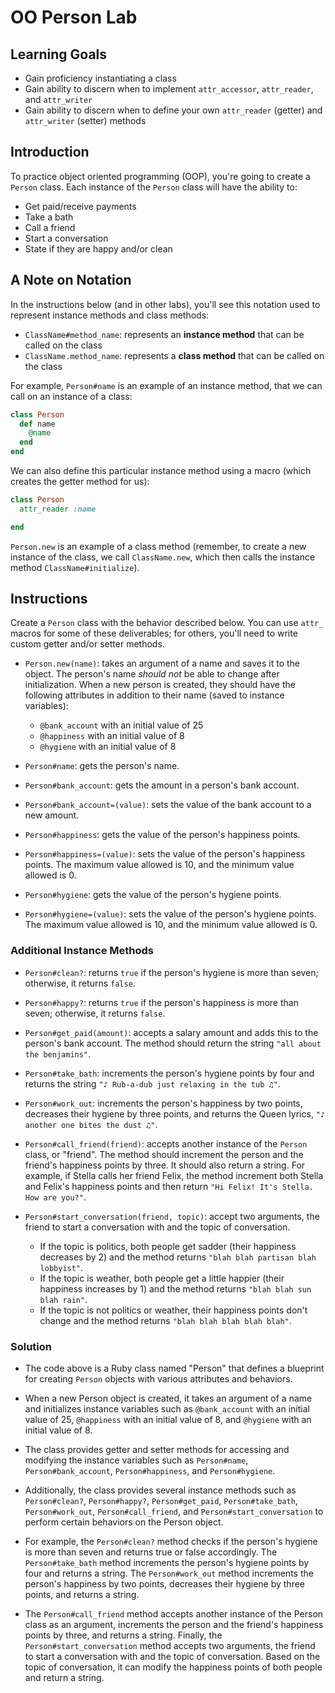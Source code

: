 # OO Person Lab

## Learning Goals

- Gain proficiency instantiating a class
- Gain ability to discern when to implement `attr_accessor`, `attr_reader`, and
  `attr_writer`
- Gain ability to discern when to define your own `attr_reader` (getter) and
  `attr_writer` (setter) methods

## Introduction

To practice object oriented programming (OOP), you're going to create a `Person`
class. Each instance of the `Person` class will have the ability to:

- Get paid/receive payments
- Take a bath
- Call a friend
- Start a conversation
- State if they are happy and/or clean

## A Note on Notation

In the instructions below (and in other labs), you'll see this notation used to
represent instance methods and class methods:

- `ClassName#method_name`: represents an **instance method** that can be called
  on the class
- `ClassName.method_name`: represents a **class method** that can be called on
  the class

For example, `Person#name` is an example of an instance method, that we can call
on an instance of a class:

```rb
class Person
  def name
    @name
  end
end
```

We can also define this particular instance method using a macro (which creates
the getter method for us):

```rb
class Person
  attr_reader :name

end
```

`Person.new` is an example of a class method (remember, to create a new instance
of the class, we call `ClassName.new`, which then calls the instance method
`ClassName#initialize`).

## Instructions

Create a `Person` class with the behavior described below. You can use `attr_`
macros for some of these deliverables; for others, you'll need to write custom
getter and/or setter methods.

- `Person.new(name)`: takes an argument of a name and saves it to the object.
  The person's name _should not_ be able to change after initialization. When a
  new person is created, they should have the following attributes in addition
  to their name (saved to instance variables):

  - `@bank_account` with an initial value of 25
  - `@happiness` with an initial value of 8
  - `@hygiene` with an initial value of 8

- `Person#name`: gets the person's name.

- `Person#bank_account`: gets the amount in a person's bank account.

- `Person#bank_account=(value)`: sets the value of the bank account to a
  new amount.

- `Person#happiness`: gets the value of the person's happiness points.

- `Person#happiness=(value)`: sets the value of the person's happiness
  points. The maximum value allowed is 10, and the minimum value allowed is 0.

- `Person#hygiene`: gets the value of the person's hygiene points.

- `Person#hygiene=(value)`: sets the value of the person's hygiene
  points. The maximum value allowed is 10, and the minimum value allowed is 0.

### Additional Instance Methods

- `Person#clean?`: returns `true` if the person's hygiene is more than seven;
  otherwise, it returns `false`.

- `Person#happy?`: returns `true` if the person's happiness is more than seven;
  otherwise, it returns `false`.

- `Person#get_paid(amount)`: accepts a salary amount and adds this to the
  person's bank account. The method should return the string
  `"all about the benjamins"`.

- `Person#take_bath`: increments the person's hygiene points by four and returns
  the string `"♪ Rub-a-dub just relaxing in the tub ♫"`.

- `Person#work_out`: increments the person's happiness by two points, decreases
  their hygiene by three points, and returns the Queen lyrics,
  `"♪ another one bites the dust ♫"`.

- `Person#call_friend(friend)`: accepts another instance of the `Person` class,
  or "friend". The method should increment the person and the friend's happiness
  points by three. It should also return a string. For example, if Stella calls
  her friend Felix, the method increment both Stella and Felix's happiness
  points and then return `"Hi Felix! It's Stella. How are you?"`.

- `Person#start_conversation(friend, topic)`: accept two arguments, the friend
  to start a conversation with and the topic of conversation.

  - If the topic is politics, both people get sadder (their happiness decreases
    by 2) and the method returns `"blah blah partisan blah lobbyist"`.
  - If the topic is weather, both people get a little happier (their happiness
    increases by 1) and the method returns `"blah blah sun blah rain"`.
  - If the topic is not politics or weather, their happiness points don't change
    and the method returns `"blah blah blah blah blah"`.


### Solution

- The code above is a Ruby class named "Person" that defines a blueprint for creating `Person` objects with various attributes and behaviors.

- When a new Person object is created, it takes an argument of a name and initializes instance variables such as `@bank_account` with an initial value of 25, `@happiness` with an initial value of 8, and `@hygiene` with an initial value of 8.

- The class provides getter and setter methods for accessing and modifying the instance variables such as `Person#name`, `Person#bank_account`, `Person#happiness`, and `Person#hygiene`.

- Additionally, the class provides several instance methods such as `Person#clean?`, `Person#happy?`, `Person#get_paid`, `Person#take_bath`, `Person#work_out`, `Person#call_friend`, and `Person#start_conversation` to perform certain behaviors on the Person object.

- For example, the `Person#clean?` method checks if the person's hygiene is more than seven and returns true or false accordingly. The `Person#take_bath` method increments the person's hygiene points by four and returns a string. The `Person#work_out` method increments the person's happiness by two points, decreases their hygiene by three points, and returns a string.

- The `Person#call_friend` method accepts another instance of the Person class as an argument, increments the person and the friend's happiness points by three, and returns a string. Finally, the `Person#start_conversation` method accepts two arguments, the friend to start a conversation with and the topic of conversation. Based on the topic of conversation, it can modify the happiness points of both people and return a string.
